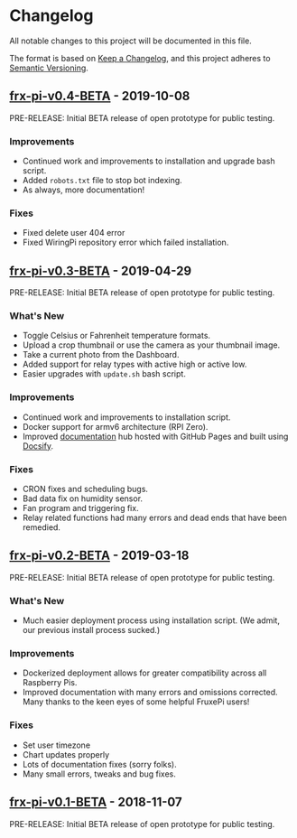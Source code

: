 # Changelog
All notable changes to this project will be documented in this file.

The format is based on [Keep a Changelog](https://keepachangelog.com/en/1.0.0/),
and this project adheres to [Semantic Versioning](https://semver.org/spec/v2.0.0.html).

## [frx-pi-v0.4-BETA] - 2019-10-08
PRE-RELEASE: Initial BETA release of open prototype for public testing.

### Improvements
 - Continued work and improvements to installation and upgrade bash script.
 - Added `robots.txt` file to stop bot indexing.
 - As always, more documentation!

### Fixes
 - Fixed delete user 404 error
 - Fixed WiringPi repository error which failed installation.

## [frx-pi-v0.3-BETA] - 2019-04-29
PRE-RELEASE: Initial BETA release of open prototype for public testing.

### What's New
 - Toggle Celsius or Fahrenheit temperature formats.
 - Upload a crop thumbnail or use the camera as your thumbnail image.
 - Take a current photo from the Dashboard.
 - Added support for relay types with active high or active low.
 - Easier upgrades with `update.sh` bash script.

### Improvements
 - Continued work and improvements to installation script.
 - Docker support for armv6 architecture (RPI Zero).
 - Improved [documentation](https://docs.fruxe.co) hub hosted with GitHub Pages and built using [Docsify](https://docsify.js.org/#/).

### Fixes
 - CRON fixes and scheduling bugs.
 - Bad data fix on humidity sensor.
 - Fan program and triggering fix.
 - Relay related functions had many errors and dead ends that have been remedied.

## [frx-pi-v0.2-BETA] - 2019-03-18
PRE-RELEASE: Initial BETA release of open prototype for public testing.

### What's New
 - Much easier deployment process using installation script. (We admit, our previous install process sucked.)

### Improvements
 - Dockerized deployment allows for greater compatibility across all Raspberry Pis.
 - Improved documentation with many errors and omissions corrected. Many thanks to the keen eyes of some helpful FruxePi users!

### Fixes
 - Set user timezone
 - Chart updates properly
 - Lots of documentation fixes (sorry folks).
 - Many small errors, tweaks and bug fixes.

## [frx-pi-v0.1-BETA] - 2018-11-07
PRE-RELEASE: Initial BETA release of open prototype for public testing.

[frx-pi-v0.1-BETA]: https://github.com/fruxefarms/FruxePi/releases/tag/frx-pi-v0.1-BETA
[frx-pi-v0.2-BETA]: https://github.com/fruxefarms/FruxePi/releases/tag/frx-pi-v0.2-BETA
[frx-pi-v0.3-BETA]: https://github.com/fruxefarms/FruxePi/releases/tag/frx-pi-v0.3-BETA
[frx-pi-v0.4-BETA]: https://github.com/fruxefarms/FruxePi/releases/tag/frx-pi-v0.4-BETA
